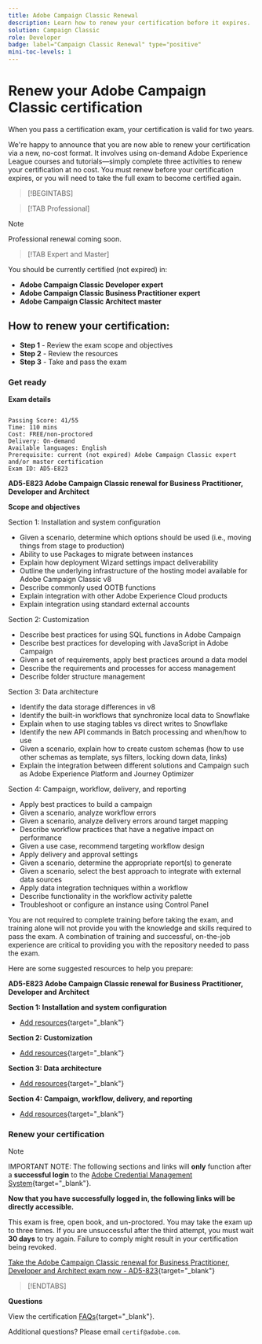 ```yaml
---
title: Adobe Campaign Classic Renewal
description: Learn how to renew your certification before it expires.
solution: Campaign Classic
role: Developer
badge: label="Campaign Classic Renewal" type="positive"
mini-toc-levels: 1
---
```

# Renew your Adobe Campaign Classic certification

When you pass a certification exam, your certification is valid for two years.

We're happy to announce that you are now able to renew your certification via a new, no-cost format. It involves using on-demand Adobe Experience League courses and tutorials—simply complete three activities to renew your certification at no cost. You must renew before your certification expires, or you will need to take the full exam to become certified again. 

>[!BEGINTABS]

>[!TAB Professional]

>[!NOTE]
>
>Professional renewal coming soon.

>[!TAB Expert and Master]

You should be currently certified (not expired) in:

* **Adobe Campaign Classic Developer expert**
* **Adobe Campaign Classic Business Practitioner expert**
* **Adobe Campaign Classic Architect master**

## How to renew your certification:

* **Step 1** - Review the exam scope and objectives
* **Step 2** - Review the resources
* **Step 3** - Take and pass the exam

### Get ready

**Exam details**
  
```

Passing Score: 41/55
Time: 110 mins
Cost: FREE/non-proctored
Delivery: On-demand
Available languages: English
Prerequisite: current (not expired) Adobe Campaign Classic expert and/or master certification
Exam ID: AD5-E823

```

**AD5-E823 Adobe Campaign Classic renewal for Business Practitioner, Developer and Architect**

**Scope and objectives**

Section 1: Installation and system configuration

* Given a scenario, determine which options should be used (i.e., moving things from stage to production)
* Ability to use Packages to migrate between instances
* Explain how deployment Wizard settings impact deliverability
* Outline the underlying infrastructure of the hosting model available for Adobe Campaign Classic v8
* Describe commonly used OOTB functions
* Explain integration with other Adobe Experience Cloud products
* Explain integration using standard external accounts

Section 2: Customization

* Describe best practices for using SQL functions in Adobe Campaign
* Describe best practices for developing with JavaScript in Adobe Campaign
* Given a set of requirements, apply best practices around a data model
* Describe the requirements and processes for access management
* Describe folder structure management

Section 3: Data architecture

* Identify the data storage differences in v8
* Identify the built-in workflows that synchronize local data to Snowflake
* Explain when to use staging tables vs direct writes to Snowflake
* Identify the new API commands in Batch processing and when/how to use
* Given a scenario, explain how to create custom schemas (how to use other schemas as template, sys filters, locking down data, links)
* Explain the integration between different solutions and Campaign such as Adobe Experience Platform and Journey Optimizer

Section 4: Campaign, workflow, delivery, and reporting

* Apply best practices to build a campaign
* Given a scenario, analyze workflow errors
* Given a scenario, analyze delivery errors around target mapping
* Describe workflow practices that have a negative impact on performance
* Given a use case, recommend targeting workflow design
* Apply delivery and approval settings
* Given a scenario, determine the appropriate report(s) to generate
* Given a scenario, select the best approach to integrate with external data sources
* Apply data integration techniques within a workflow
* Describe functionality in the workflow activity palette
* Troubleshoot or configure an instance using Control Panel


You are not required to complete training before taking the exam, and training alone will not provide you with the knowledge and skills required to pass the exam. A combination of training and successful, on-the-job experience are critical to providing you with the repository needed to pass the exam.

Here are some suggested resources to help you prepare:

**AD5-E823 Adobe Campaign Classic renewal for Business Practitioner, Developer and Architect**

**Section 1: Installation and system configuration**

* [Add resources](https://experienceleague.adobe.com/docs/campaign-standard/using/campaign-standard-home.html?lang=en){target="_blank"}

**Section 2: Customization**

* [Add resources](https://experienceleague.adobe.com/docs/campaign-standard/using/campaign-standard-home.html?lang=en){target="_blank"}

**Section 3: Data architecture**

* [Add resources](https://experienceleague.adobe.com/docs/campaign-standard/using/campaign-standard-home.html?lang=en){target="_blank"}

**Section 4: Campaign, workflow, delivery, and reporting**

* [Add resources](https://experienceleague.adobe.com/docs/campaign-standard/using/campaign-standard-home.html?lang=en){target="_blank"}

### Renew your certification

>[!NOTE]
>
>IMPORTANT NOTE: The following sections and links will **only** function after a **successful login** to the [Adobe Credential Management System](http://www.certmetrics.com/adobe){target="_blank"}. 

**Now that you have successfully logged in, the following links will be directly accessible.**

This exam is free, open book, and un-proctored. You may take the exam up to three times. If you are unsuccessful after the third attempt, you must wait **30 days** to try again. Failure to comply might result in your certification being revoked.

[Take the Adobe Campaign Classic renewal for Business Practitioner, Developer and Architect exam now - AD5-823](https://www.certmetrics.com/adobe/candidate/caveon_sso_adobe.aspx?ssoLogin=true&eid=AD5-E823){target="_blank"}

>[!ENDTABS]

**Questions**

View the certification [FAQs](https://solutionpartners.adobe.com/solution-partners/training_and_certification/certification/certification_faq.html#){target="_blank"}.

Additional questions? Please email `certif@adobe.com`.